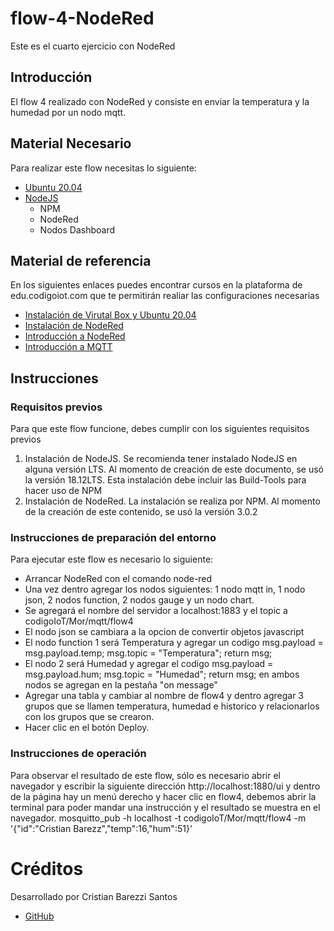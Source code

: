 # flow-4-NodeRed
Este es el cuarto ejercicio con NodeRed

## Introducción

El flow 4 realizado con NodeRed y consiste en enviar la temperatura y la humedad por un nodo mqtt. 

## Material Necesario

Para realizar este flow necesitas lo siguiente:

- [Ubuntu 20.04](https://releases.ubuntu.com/20.04/)
- [NodeJS](https://nodejs.org/es/)
    - NPM
    - NodeRed
    - Nodos Dashboard

## Material de referencia

En los siguientes enlaces puedes encontrar cursos en la plataforma de edu.codigoiot.com que te permitirán realiar las configuraciones necesarias

- [Instalación de Virutal Box y Ubuntu 20.04](https://edu.codigoiot.com/course/view.php?id=812)
- [Instalación de NodeRed](https://edu.codigoiot.com/course/view.php?id=817)
- [Introducción a NodeRed](https://edu.codigoiot.com/course/view.php?id=278)
- [Introducción a MQTT](https://edu.codigoiot.com/enrol/index.php?id=851)

## Instrucciones

### Requisitos previos

Para que este flow funcione, debes cumplir con los siguientes requisitos previos

1. Instalación de NodeJS. Se recomienda tener instalado NodeJS en alguna versión LTS. Al momento de creación de este documento, se usó la versión 18.12LTS. Esta instalación debe incluir las Build-Tools para hacer uso de NPM
2. Instalación de NodeRed. La instalación se realiza por NPM. Al momento de la creación de este contenido, se usó la versión 3.0.2

### Instrucciones de preparación del entorno

Para ejecutar este flow es necesario lo siguiente: 
- Arrancar NodeRed con el comando node-red
- Una vez dentro agregar los nodos siguientes: 1 nodo mqtt in, 1 nodo json, 2 nodos function, 2 nodos gauge y un nodo chart.
- Se agregará el nombre del servidor a localhost:1883 y el topic a codigoIoT/Mor/mqtt/flow4
- El nodo json se cambiara a la opcion de convertir objetos javascript
- El nodo function 1 será Temperatura y agregar un codigo msg.payload = msg.payload.temp; msg.topic = "Temperatura"; return msg;
- El nodo 2 será Humedad y agregar el codigo msg.payload = msg.payload.hum; msg.topic = "Humedad"; return msg; en ambos nodos se agregan en la pestaña "on message"
- Agregar una tabla y cambiar al nombre de flow4 y dentro agregar 3 grupos que se llamen temperatura, humedad e historico y relacionarlos con los grupos que se crearon. 
- Hacer clic en el botón Deploy.


### Instrucciones de operación

Para observar el resultado de este flow, sólo es necesario abrir el navegador y escribir la siguiente dirección http://localhost:1880/ui y dentro de la página hay un menú derecho y hacer clic en flow4, debemos abrir la terminal para poder mandar una instrucción y el resultado se muestra en el navegador. 
mosquitto_pub -h localhost -t codigoIoT/Mor/mqtt/flow4 -m '{"id":"Cristian Barezz","temp":16,"hum":51}' 



# Créditos

Desarrollado por Cristian Barezzi Santos

- [GitHub](https://github.com/CristianBarezzi)
